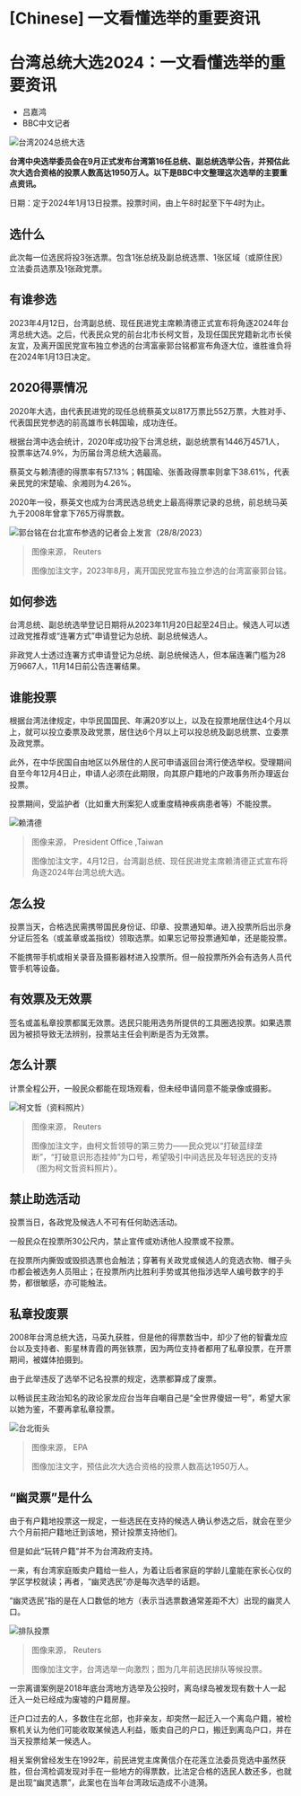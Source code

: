 # [Chinese] 一文看懂选举的重要资讯

#  台湾总统大选2024：一文看懂选举的重要资讯

  * 吕嘉鸿 
  * BBC中文记者 


![台湾2024总统大选](_131264924_thumbnail.jpg)

**台湾中央选举委员会在9月正式发布台湾第16任总统、副总统选举公告，并预估此次大选合资格的投票人数高达1950万人。以下是BBC中文整理这次选举的主要重点资讯。**

日期：定于2024年1月13日投票。投票时间，由上午8时起至下午4时为止。

##  选什么

此次每一位选民将投3张选票。包含1张总统及副总统选票、1张区域（或原住民）立法委员选票及1张政党票。

##  有谁参选

2023年4月12日，台湾副总统、现任民进党主席赖清德正式宣布将角逐2024年台湾总统大选。之后，代表民众党的前台北市长柯文哲，及现任国民党籍新北市长侯友宜，及离开国民党宣布独立参选的台湾富豪郭台铭都宣布角逐大位，谁胜谁负将在2024年1月13日决定。


##  2020得票情况

2020年大选，由代表民进党的现任总统蔡英文以817万票比552万票，大胜对手、代表国民党参选的前高雄市长韩国瑜，成功连任。

根据台湾中选会统计，2020年成功投下台湾总统，副总统票有1446万4571人，投票率达74.9%，为历届台湾总统大选最高。

蔡英文与赖清德的得票率有57.13%；韩国瑜、张善政得票率则拿下38.61%，代表亲民党的宋楚瑜、余湘则为4.26%。

2020年一役，蔡英文也成为台湾民选总统史上最高得票记录的总统，前总统马英九于2008年曾拿下765万得票数。

![郭台铭在台北宣布参选的记者会上发言（28/8/2023）](_131009969_a3b8cd66841c421563ca344c9e99a2292f3359a3.jpg)

> 图像来源，  Reuters
>
> 图像加注文字，2023年8月，离开国民党宣布独立参选的台湾富豪郭台铭。

##  如何参选

台湾总统、副总统选举登记日期将从2023年11月20日起至24日止。候选人可以透过政党推荐或“连署方式”申请登记为总统、副总统候选人。

非政党人士透过连署方式申请登记为总统、副总统候选人，但本届连署门槛为28万9667人，11月14日前公告连署结果。

##  谁能投票

根据台湾法律规定，中华民国国民、年满20岁以上，以及在投票地居住达4个月以上，就可以投立委票及政党票，居住达6个月以上可以投总统及副总统票、立委票及政党票。

此外，在中华民国自由地区以外居住的人民可申请返回台湾行使选举权。受理期间自至今年12月4日止，申请人必须在此期限，向其原户籍地的户政事务所办理返台投票。

投票期间，受监护者（比如重大刑案犯人或重度精神疾病患者等）不能投票。

![赖清德](_128285210_7ebc3b6d-dcdc-40f9-9ab4-b8bdc5f5424e.jpg)

> 图像来源，  President Office ,Taiwan
>
> 图像加注文字，4月12日，台湾副总统、现任民进党主席赖清德正式宣布将角逐2024年台湾总统大选。

##  ​怎么投

投票当天，合格选民需携带国民身份证、印章、投票通知单。进入投票所后出示身分证后签名（或盖章或盖指纹）领取选票。如果忘记带投票通知单，还是能投票。

不能携带手机或相关录音及摄影器材进入投票所。但一般投票所外会有选务人员代管手机等设备。

##  有效票及无效票

签名或盖私章投票都属无效票。选民只能用选务所提供的工具圈选投票。如果选票因为被损导致无法辨别，投票站主任会判断是否为无效票。

##  怎么计票

计票全程公开，一般民众都能在现场观看，但未经申请同意不能录像或摄影。

![柯文哲（资料照片）](_129752231_ff2abaa46703ecc7ad8b5d6a51bdc0c46525feee.jpg)

> 图像来源，  Reuters
>
> 图像加注文字，由柯文哲领导的第三势力——民众党以“打破蓝绿垄断”，“打破意识形态挂帅”为口号，希望吸引中间选民及年轻选民的支持（图为柯文哲资料照片）。

##  禁止助选活动

投票当日，各政党及候选人不可有任何助选活动。

一般民众在投票所30公尺内，禁止宣传或劝诱他人投票或不投票。

在投票所内撕毁或毁损选票也会触法；穿著有关政党或候选人的竞选衣物、帽子头巾都会被选务人员阻止；在投票所内比胜利手势或其他指涉选举人编号数字的手势，都很敏感，亦可能触法。

##  私章投废票

2008年台湾总统大选，马英九获胜，但是他的得票数当中，却少了他的智囊龙应台以及支持者、影星林青霞的两张铁票，因为两位支持者都用了私章投票，在开票期间，被媒体拍摄到。

由于此举违反了选举不记名投票的规定，选票都算成了废票。

以畅谈民主政治知名的政论家龙应台当年自嘲自己是“全世界傻妞一号”，希望大家以她为鉴，不要再拿私章投票。

![台北街头](_129751864_taipei.jpg)

> 图像来源，  EPA
>
> 图像加注文字，预估此次大选合资格的投票人数高达1950万人。

##  “幽灵票”是什么

由于有户籍地投票这一规定，一些选民在支持的候选人确认参选之后，就会在至少六个月前把户籍地迁到该地，预计投票支持他们。

但是如此“玩转户籍”并不为台湾政府支持。

一来，有台湾家庭贩卖户籍给一些人，为着让后者家庭的学龄儿童能在家长心仪的学区学校就读；再者，“幽灵选民”亦是每次选举的话题。

“幽灵选民”指的是在人口数低的地方（表示当选票数通常差距不大）出现的幽灵人口。

![排队投票](_104512240_050777259-1.jpg)

> 图像来源，  Reuters
>
> 图像加注文字，台湾选举一向激烈；图为几年前选民排队等候投票。

一宗离谱案例是2018年底台湾地方选举及公投时，离岛绿岛被发现有数十人一起迁入一处已经成为废墟的户籍房屋。

迁户口过去的人，多数住在北部，也非亲友，却突然一起迁入一个离岛户籍，被检察机关认为他们可能收取某候选人利益，贩卖自己的户口，搬迁到离岛户口，并在当天投票给某一候选人。

相关案例曾经发生在1992年，前民进党主席黄信介在花莲立法委员竞选中虽然获胜，但台湾检调发现对手在一些地方的得票数，比法定合格的选民人数还多，也就是出现“幽灵选票”，此案也在当年台湾政坛造成不小涟漪。


